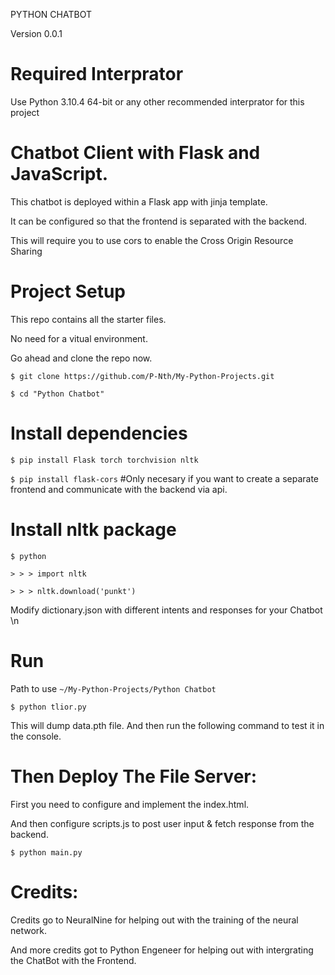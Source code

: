 PYTHON CHATBOT

Version 0.0.1

# Required Interprator

Use Python 3.10.4 64-bit or any other recommended interprator for this project

# Chatbot Client with Flask and JavaScript.

This chatbot is deployed within a Flask app with jinja template.

It can be configured so that the frontend is separated with the backend.

This will require you to use cors to enable the Cross Origin Resource Sharing

# Project Setup

This repo contains all the starter files.

No need for a vitual environment.

Go ahead and clone the repo now.

`$ git clone https://github.com/P-Nth/My-Python-Projects.git`

`$ cd "Python Chatbot"`

# Install dependencies

`$ pip install Flask torch torchvision nltk `

`$ pip install flask-cors` #Only necesary if you want to create a separate frontend and communicate with the backend via api.

# Install nltk package
`$ python`

`> > > import nltk`

`> > > nltk.download('punkt')`

Modify dictionary.json with different intents and responses for your Chatbot \n

# Run

Path to use `~/My-Python-Projects/Python Chatbot`

`$ python tlior.py`

This will dump data.pth file. And then run the following command to test it in the console.

# Then Deploy The File Server:

First you need to configure and implement the index.html.

And then configure scripts.js to post user input & fetch response from the backend.

`$ python main.py`

# Credits:

Credits go to NeuralNine for helping out with the training of the neural network.

And more credits got to Python Engeneer for helping out with intergrating the ChatBot with the Frontend.
